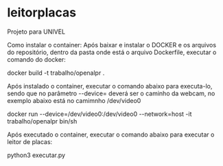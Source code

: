 # leitorplacas
Projeto para UNIVEL

Como instalar o container:
Após baixar e instalar o DOCKER e os arquivos do repositório, dentro da pasta onde está o arquivo Dockerfile, executar o comando do docker:

  docker build -t trabalho/openalpr . 

Após instalado o container, executar o comando abaixo para executa-lo, sendo que no parâmetro --device= deverá ser o caminho da webcam, no exemplo abaixo está no camimnho /dev/video0

  docker run --device=/dev/video0:/dev/video0 --network=host -it trabalho/openalpr bin/sh
  
Após executado o container, executar o comando abaixo para executar o leitor de placas:

  python3 executar.py
  
  
